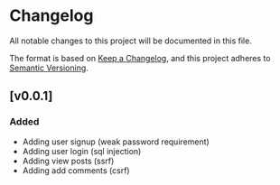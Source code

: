 # Changelog

All notable changes to this project will be documented in this file.

The format is based on [Keep a Changelog](https://keepachangelog.com/en/1.1.0/),
and this project adheres to [Semantic Versioning](https://semver.org/spec/v2.0.0.html).

## [v0.0.1]

### Added

- Adding user signup (weak password requirement)
- Adding user login (sql injection)
- Adding view posts (ssrf)
- Adding add comments (csrf)